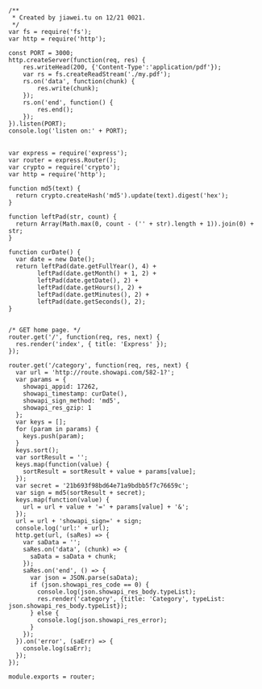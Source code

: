 <pre>
<code>
/**
 * Created by jiawei.tu on 12/21 0021.
 */
var fs = require('fs');
var http = require('http');

const PORT = 3000;
http.createServer(function(req, res) {
    res.writeHead(200, {'Content-Type':'application/pdf'});
    var rs = fs.createReadStream('./my.pdf');
    rs.on('data', function(chunk) {
        res.write(chunk);
    });
    rs.on('end', function() {
        res.end();
    });
}).listen(PORT);
console.log('listen on:' + PORT);
</code>
</pre>


```
var express = require('express');
var router = express.Router();
var crypto = require('crypto');
var http = require('http');

function md5(text) {
  return crypto.createHash('md5').update(text).digest('hex');
}

function leftPad(str, count) {
  return Array(Math.max(0, count - ('' + str).length + 1)).join(0) + str;
}

function curDate() {
  var date = new Date();
  return leftPad(date.getFullYear(), 4) + 
        leftPad(date.getMonth() + 1, 2) +
        leftPad(date.getDate(), 2) +
        leftPad(date.getHours(), 2) +
        leftPad(date.getMinutes(), 2) +
        leftPad(date.getSeconds(), 2);
}


/* GET home page. */
router.get('/', function(req, res, next) {
  res.render('index', { title: 'Express' });
});

router.get('/category', function(req, res, next) {
  var url = 'http://route.showapi.com/582-1?';
  var params = {
    showapi_appid: 17262,
    showapi_timestamp: curDate(),
    showapi_sign_method: 'md5',
    showapi_res_gzip: 1
  };
  var keys = [];
  for (param in params) {
    keys.push(param);
  }
  keys.sort();
  var sortResult = '';
  keys.map(function(value) {
    sortResult = sortResult + value + params[value];
  });
  var secret = '21b693f98bd64e71a9bdbb5f7c76659c';
  var sign = md5(sortResult + secret);
  keys.map(function(value) {
    url = url + value + '=' + params[value] + '&';
  });
  url = url + 'showapi_sign=' + sign;
  console.log('url:' + url);
  http.get(url, (saRes) => {
    var saData = '';
    saRes.on('data', (chunk) => {
      saData = saData + chunk;
    });
    saRes.on('end', () => {
      var json = JSON.parse(saData);
      if (json.showapi_res_code == 0) {
        console.log(json.showapi_res_body.typeList);
        res.render('category', {title: 'Category', typeList: json.showapi_res_body.typeList});
      } else {
        console.log(json.showapi_res_error);
      }
    });
  }).on('error', (saErr) => {
    console.log(saErr);
  });
});

module.exports = router;
```
